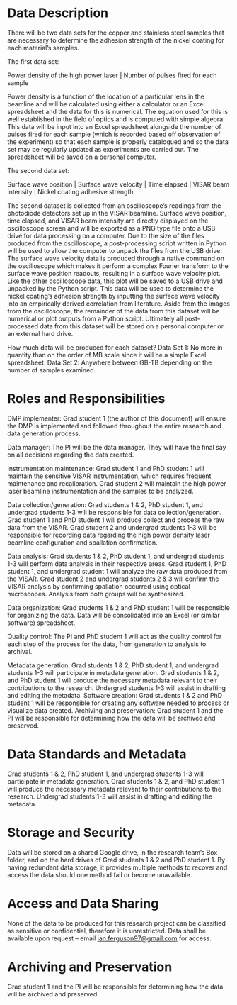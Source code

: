 # Data Description
There will be two data sets for the copper and stainless steel samples that are necessary to determine the adhesion strength of the nickel coating for each material’s samples. 

The first data set:

Power density of the high power laser | Number of pulses fired for each sample 
	
Power density is a function of the location of a particular lens in the beamline and will be calculated using either a calculator or an Excel spreadsheet and the data for this is numerical. The equation used for this is well established in the field of optics and is computed with simple algebra.  This data will be input into an Excel spreadsheet alongside the number of pulses fired for each sample (which is recorded based off observation of the experiment) so that each sample is properly catalogued and so the data set may be regularly updated as experiments are carried out. The spreadsheet will be saved on a personal computer.

The second data set:

Surface wave position | Surface wave velocity | Time elapsed | VISAR beam intensity | Nickel coating adhesive strength

The second dataset is collected from an oscilloscope’s readings from the photodiode detectors set up in the VISAR beamline. Surface wave position, time elapsed, and VISAR beam intensity are directly displayed on the oscilloscope screen and will be exported as a PNG type file onto a USB drive for data processing on a computer. Due to the size of the files produced from the oscilloscope, a post-processing script written in Python will be used to allow the computer to unpack the files from the USB drive. The surface wave velocity data is produced through a native command on the oscilloscope which makes it perform a complex Fourier transform to the surface wave position readouts, resulting in a surface wave velocity plot. Like the other oscilloscope data, this plot will be saved to a USB drive and unpacked by the Python script. This data will be used to determine the nickel coating’s adhesion strength by inputting the surface wave velocity into an empirically derived correlation from literature. Aside from the images from the oscilloscope, the remainder of the data from this dataset will be numerical or plot outputs from a Python script. Ultimately all post-processed data from this dataset will be stored on a personal computer or an external hard drive.
  
How much data will be produced for each dataset?
Data Set 1: No more in quantity than on the order of MB scale since it will be a simple Excel spreadsheet.
Data Set 2: Anywhere between GB-TB depending on the number of samples examined.

# Roles and Responsibilities
DMP implementer: Grad student 1 (the author of this document) will ensure the DMP is implemented and followed throughout the entire research and data generation process.

Data manager: The PI will be the data manager. They will have the final say on all decisions regarding the data created.

Instrumentation maintenance: Grad student 1 and PhD student 1 will maintain the sensitive VISAR instrumentation, which requires frequent maintenance and recalibration. Grad student 2 will maintain the high power laser beamline instrumentation and the samples to be analyzed.

Data collection/generation: Grad students 1 & 2, PhD student 1, and undergrad students 1-3 will be responsible for data collection/generation. Grad student 1 and PhD student 1 will produce collect and process the raw data from the VISAR. Grad student 2 and undergrad students 1-3 will be responsible for recording data regarding the high power density laser beamline configuration and spallation confirmation.

Data analysis: Grad students 1 & 2, PhD student 1, and undergrad students 1-3 will perform data analysis in their respective areas. Grad student 1, PhD student 1, and undergrad student 1 will analyze the raw data produced from the VISAR. Grad student 2 and undergrad students 2 & 3 will confirm the VISAR analysis by confirming spallation occurred using optical microscopes. Analysis from both groups will be synthesized.

Data organization: Grad students 1 & 2 and PhD student 1 will be responsible for organizing the data. Data will be consolidated into an Excel (or similar software) spreadsheet. 

Quality control: The PI and PhD student 1 will act as the quality control for each step of the process for the data, from generation to analysis to archival. 

Metadata generation: Grad students 1 & 2, PhD student 1, and undergrad students 1-3 will participate in metadata generation. Grad students 1 & 2, and PhD student 1 will produce the necessary metadata relevant to their contributions to the research. Undergrad students 1-3 will assist in drafting and editing the metadata.
Software creation: Grad students 1 & 2 and PhD student 1 will be responsible for creating any software needed to process or visualize data created. 
Archiving and preservation: Grad student 1 and the PI will be responsible for determining how the data will be archived and preserved.

# Data Standards and Metadata
Grad students 1 & 2, PhD student 1, and undergrad students 1-3 will participate in metadata generation. Grad students 1 & 2, and PhD student 1 will produce the necessary metadata relevant to their contributions to the research. Undergrad students 1-3 will assist in drafting and editing the metadata.
# Storage and Security
Data will be stored on a shared Google drive, in the research team’s Box folder, and on the hard drives of Grad students 1 & 2 and PhD student 1. By having redundant data storage, it provides multiple methods to recover and access the data should one method fail or become unavailable.
# Access and Data Sharing
None of the data to be produced for this research project can be classified as sensitive or confidential, therefore it is unrestricted. Data shall be available upon request – email ian.ferguson97@gmail.com for access.
# Archiving and Preservation
Grad student 1 and the PI will be responsible for determining how the data will be archived and preserved.
